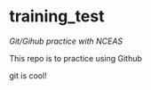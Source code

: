 # training_test

*Git/Gihub practice with NCEAS*

This repo is to practice using Github

git is cool! 